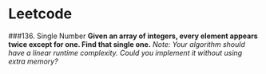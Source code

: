 # Leetcode

###136. Single Number
**Given an array of integers, every element appears twice except for one. Find that single one.**
*Note: Your algorithm should have a linear runtime complexity. Could you implement it without using extra memory?*
